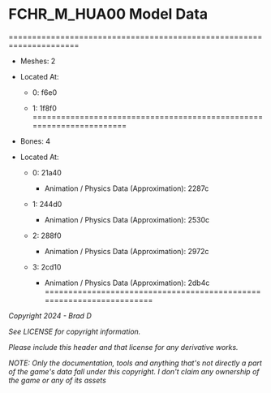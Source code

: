 # FCHR_M_HUA00 Model Data
=====================================================================

* Meshes: 2

* Located At:

  * 0: f6e0

  * 1: 1f8f0
=====================================================================

* Bones: 4

* Located At:

  * 0: 21a40

    * Animation / Physics Data (Approximation): 2287c

  * 1: 244d0

    * Animation / Physics Data (Approximation): 2530c

  * 2: 288f0

    * Animation / Physics Data (Approximation): 2972c

  * 3: 2cd10

    * Animation / Physics Data (Approximation): 2db4c
=====================================================================

*Copyright 2024 - Brad D*

*See LICENSE for copyright information.*

*Please include this header and that license for any derivative works.*

*NOTE: Only the documentation, tools and anything that's not directly a part of the game's data fall under this copyright. I don't claim any ownership of the game or any of its assets*
